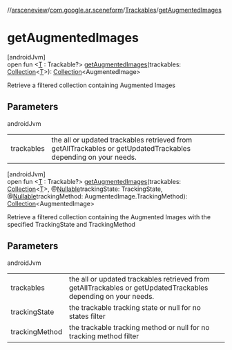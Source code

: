 //[arsceneview](../../../index.md)/[com.google.ar.sceneform](../index.md)/[Trackables](index.md)/[getAugmentedImages](get-augmented-images.md)

# getAugmentedImages

[androidJvm]\
open fun &lt;[T](get-augmented-images.md) : Trackable?&gt; [getAugmentedImages](get-augmented-images.md)(trackables: [Collection](https://developer.android.com/reference/kotlin/java/util/Collection.html)&lt;[T](https://developer.android.com/reference/kotlin/java/lang/Enum.html#valueof)&gt;): [Collection](https://developer.android.com/reference/kotlin/java/util/Collection.html)&lt;AugmentedImage&gt;

Retrieve a filtered collection containing Augmented Images

## Parameters

androidJvm

| | |
|---|---|
| trackables | the all or updated trackables retrieved from getAllTrackables or getUpdatedTrackables depending on your needs. |

[androidJvm]\
open fun &lt;[T](get-augmented-images.md) : Trackable?&gt; [getAugmentedImages](get-augmented-images.md)(trackables: [Collection](https://developer.android.com/reference/kotlin/java/util/Collection.html)&lt;[T](https://developer.android.com/reference/kotlin/java/lang/Enum.html#valueof)&gt;, @[Nullable](https://developer.android.com/reference/kotlin/androidx/annotation/Nullable.html)trackingState: TrackingState, @[Nullable](https://developer.android.com/reference/kotlin/androidx/annotation/Nullable.html)trackingMethod: AugmentedImage.TrackingMethod): [Collection](https://developer.android.com/reference/kotlin/java/util/Collection.html)&lt;AugmentedImage&gt;

Retrieve a filtered collection containing the Augmented Images with the specified TrackingState and TrackingMethod

## Parameters

androidJvm

| | |
|---|---|
| trackables | the all or updated trackables retrieved from getAllTrackables or getUpdatedTrackables depending on your needs. |
| trackingState | the trackable tracking state or null for no states filter |
| trackingMethod | the trackable tracking method or null for no tracking method filter |
